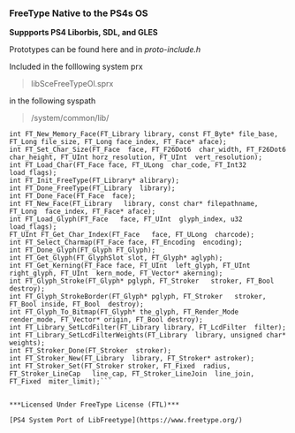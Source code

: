 
### FreeType Native to the PS4s OS

**Suppports PS4 Liborbis, SDL, and GLES**

Prototypes can be found here and in *proto-include.h*

Included in the folllowing system prx
>libSceFreeTypeOl.sprx

in the following syspath
>/system/common/lib/



```void FT_Set_Transform (FT_Face face, FT_Matrix* matrix, FT_Vector* delta);
int FT_New_Memory_Face(FT_Library library, const FT_Byte* file_base, FT_Long file_size, FT_Long face_index, FT_Face* aface);
int FT_Set_Char_Size(FT_Face  face, FT_F26Dot6  char_width, FT_F26Dot6 char_height, FT_UInt horz_resolution, FT_UInt  vert_resolution);
int FT_Load_Char(FT_Face face, FT_ULong  char_code, FT_Int32 load_flags);
int FT_Init_FreeType(FT_Library* alibrary);
int FT_Done_FreeType(FT_Library  library);
int FT_Done_Face(FT_Face  face);
int FT_New_Face(FT_Library   library, const char* filepathname, FT_Long  face_index, FT_Face* aface);
int FT_Load_Glyph(FT_Face   face, FT_UInt  glyph_index, u32 load_flags); 
FT_UInt FT_Get_Char_Index(FT_Face   face, FT_ULong  charcode);
int FT_Select_Charmap(FT_Face face, FT_Encoding  encoding);
int FT_Done_Glyph(FT_Glyph FT_Glyph);
int FT_Get_Glyph(FT_GlyphSlot slot, FT_Glyph* aglyph);
int FT_Get_Kerning(FT_Face face, FT_UInt  left_glyph, FT_UInt  right_glyph, FT_UInt  kern_mode, FT_Vector* akerning);
int FT_Glyph_Stroke(FT_Glyph* pglyph, FT_Stroker   stroker, FT_Bool  destroy);
int FT_Glyph_StrokeBorder(FT_Glyph* pglyph, FT_Stroker   stroker, FT_Bool inside, FT_Bool  destroy);
int FT_Glyph_To_Bitmap(FT_Glyph* the_glyph, FT_Render_Mode  render_mode, FT_Vector* origin, FT_Bool destroy);
int FT_Library_SetLcdFilter(FT_Library library, FT_LcdFilter  filter);
int FT_Library_SetLcdFilterWeights(FT_Library  library, unsigned char* weights);
int FT_Stroker_Done(FT_Stroker  stroker);
int FT_Stroker_New(FT_Library  library, FT_Stroker* astroker);
int FT_Stroker_Set(FT_Stroker stroker, FT_Fixed  radius, FT_Stroker_LineCap   line_cap, FT_Stroker_LineJoin  line_join, FT_Fixed  miter_limit);```


***Licensed Under FreeType License (FTL)***

[PS4 System Port of LibFreetype](https://www.freetype.org/)


